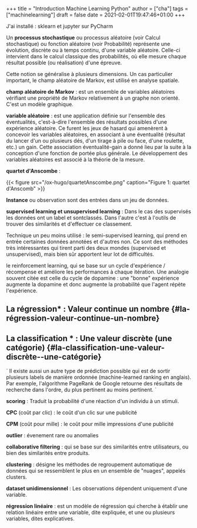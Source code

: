 +++
title = "Introduction Machine Learning Python"
author = ["cha"]
tags = ["machinelearning"]
draft = false
date = 2021-02-01T19:47:46+01:00
+++


J'ai installé : sklearn et jupyter sur PyCharm

Un ****processus stochastique**** ou processus aléatoire (voir Calcul stochastique) ou fonction aléatoire (voir Probabilité) représente une évolution, discrète ou à temps continu, d'une variable aléatoire. Celle-ci intervient dans le calcul classique des probabilités, où elle mesure chaque résultat possible (ou réalisation) d'une épreuve.

Cette notion se généralise à plusieurs dimensions. Un cas particulier important, le champ aléatoire de Markov, est utilisé en analyse spatiale.

**champ aléatoire de Markov** : est un ensemble de variables aléatoires vérifiant une propriété de Markov relativement à un graphe non orienté. C'est un modèle graphique.

**variable aléatoire** : est une application définie sur l'ensemble des
 éventualités, c'est-à-dire l'ensemble des résultats possibles d'une
 expérience aléatoire. Ce furent les jeux de hasard qui amenèrent à
 concevoir les variables aléatoires, en associant à une éventualité
 (résultat du lancer d'un ou plusieurs dés, d'un tirage à pile ou
 face, d'une roulette, etc.) un gain. Cette association
 éventualité-gain a donné lieu par la suite à la conception d'une
 fonction de portée plus générale. Le développement des variables
 aléatoires est associé à la théorie de la mesure.

**quartet d'Anscombe** :

<a id="orgc688cae"></a>

{{< figure src="/ox-hugo/quartetAnscombe.png" caption="Figure 1: quartet d'Anscomb" >}}

**Instance** ou observation sont des entrées dans un jeu de données.

**supervised learning et unsupervised learning** : Dans le cas des
 supervisés les données ont un label et sontclassés. Dans l'autre
 c'est à l'outils de trouver des similarités et d'effectuer ce
 classement.

Technique un peu moins utilisé : le semi-supervised learning, qui prend en entrée certaines données annotées et d'autres non. Ce sont des méthodes très intéressantes qui tirent parti des deux mondes (supervised et unsupervised), mais bien sûr apportent leur lot de difficultés.

le reinforcement learning, qui se base sur un cycle d'expérience /
 récompense et améliore les performances à chaque itération. Une
 analogie souvent citée est celle du cycle de dopamine : une "bonne"
 expérience
 augmente la dopamine et donc augmente la probabilité que l'agent
 répète l'expérience.


## La régression\* : Valeur continue un nombre {#la-régression-valeur-continue-un-nombre}


## La classification \* : Une valeur discrète (une catégorie) {#la-classification-une-valeur-discrète--une-catégorie}

\`
Il existe aussi un autre type de prédiction possible qui est de
sortir plusieurs labels de manière ordonnée (machine-learned ranking
en anglais). Par exemple, l'algorithme PageRank de Google retourne
des résultats de recherche dans l'ordre, du plus pertinent au moins
pertinent.
\`

**scoring** : Traduit la probabilité d'une réaction d'un individu à un
stimuli.

**CPC** (coût par clic) : le coût d'un clic sur une publicité

**CPM** (coût pour mille) : le coût pour mille impressions d'une publicité

**outlier** : évenement rare ou anomalies

**collaborative filtering** : qui se base sur des similarités entre
 utilisateurs, ou bien des similarités entre produits.

**clustering** : désigne les méthodes de regroupement automatique de
 données qui se ressemblent le plus en un ensemble de "nuages",
 appelés clusters.

**dataset unidimensionnel** : Les observations dépendent uniquement d'une variable.

**régression linéaire** : est un modèle de régression qui cherche à établir une relation linéaire entre une variable, dite expliquée, et une ou plusieurs variables, dites explicatives.
